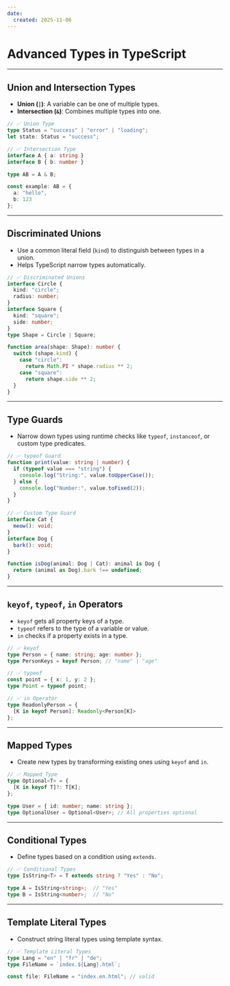 ```yaml
---
date: 
  created: 2025-11-06
---
```


# Advanced Types in TypeScript

---

## Union and Intersection Types

- **Union (`|`)**: A variable can be one of multiple types.
- **Intersection (`&`)**: Combines multiple types into one.

```ts
// ✅ Union Type
type Status = "success" | "error" | "loading";
let state: Status = "success";

// ✅ Intersection Type
interface A { a: string }
interface B { b: number }

type AB = A & B;

const example: AB = {
  a: "hello",
  b: 123
};
```

---

## Discriminated Unions

- Use a common literal field (`kind`) to distinguish between types in a union.
- Helps TypeScript narrow types automatically.

```ts
// ✅ Discriminated Unions
interface Circle {
  kind: "circle";
  radius: number;
}
interface Square {
  kind: "square";
  side: number;
}
type Shape = Circle | Square;

function area(shape: Shape): number {
  switch (shape.kind) {
    case "circle":
      return Math.PI * shape.radius ** 2;
    case "square":
      return shape.side ** 2;
  }
}
```

---

## Type Guards

- Narrow down types using runtime checks like `typeof`, `instanceof`, or custom type predicates.

```ts
// ✅ typeof Guard
function print(value: string | number) {
  if (typeof value === "string") {
    console.log("String:", value.toUpperCase());
  } else {
    console.log("Number:", value.toFixed(2));
  }
}

// ✅ Custom Type Guard
interface Cat {
  meow(): void;
}
interface Dog {
  bark(): void;
}

function isDog(animal: Dog | Cat): animal is Dog {
  return (animal as Dog).bark !== undefined;
}
```

---

## `keyof`, `typeof`, `in` Operators

- `keyof` gets all property keys of a type.
- `typeof` refers to the type of a variable or value.
- `in` checks if a property exists in a type.

```ts
// ✅ keyof
type Person = { name: string; age: number };
type PersonKeys = keyof Person; // "name" | "age"

// ✅ typeof
const point = { x: 1, y: 2 };
type Point = typeof point;

// ✅ in Operator
type ReadonlyPerson = {
  [K in keyof Person]: Readonly<Person[K]>
};
```

---

## Mapped Types

- Create new types by transforming existing ones using `keyof` and `in`.

```ts
// ✅ Mapped Type
type Optional<T> = {
  [K in keyof T]?: T[K];
};

type User = { id: number; name: string };
type OptionalUser = Optional<User>; // All properties optional
```

---

## Conditional Types

- Define types based on a condition using `extends`.

```ts
// ✅ Conditional Types
type IsString<T> = T extends string ? "Yes" : "No";

type A = IsString<string>;  // "Yes"
type B = IsString<number>;  // "No"
```

---

## Template Literal Types

- Construct string literal types using template syntax.

```ts
// ✅ Template Literal Types
type Lang = "en" | "fr" | "de";
type FileName = `index.${Lang}.html`;

const file: FileName = "index.en.html"; // valid
```
